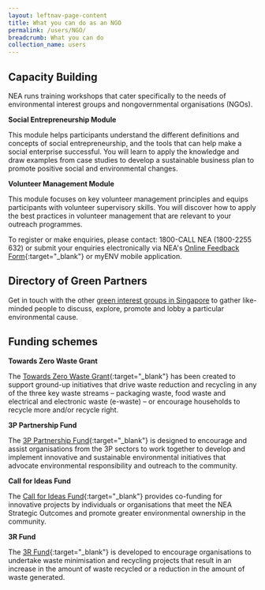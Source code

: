 ```yaml
---
layout: leftnav-page-content
title: What you can do as an NGO
permalink: /users/NGO/
breadcrumb: What you can do 
collection_name: users
---
```


## Capacity Building
NEA runs training workshops that cater specifically to the needs of environmental interest groups and nongovernmental organisations (NGOs).

**Social Entrepreneurship Module**

This module helps participants understand the different definitions and concepts of social entrepreneurship, and the tools that can help make a
social enterprise successful. You will learn to apply the knowledge and draw examples from case studies to develop a sustainable business plan
to promote positive social and environmental changes.

**Volunteer Management Module**

This module focuses on key volunteer management principles and equips participants with volunteer supervisory skills. You will discover how to apply the best practices in volunteer management that are relevant to your outreach programmes.

To register or make enquiries, please contact: 1800-CALL NEA (1800-2255 632) or submit your enquiries electronically via NEA's [Online Feedback Form](https://www.nea.gov.sg/corporate-functions/feedback){:target="_blank"}  or myENV mobile application.


## Directory of Green Partners
Get in touch with the other [green interest groups in Singapore](/green-groups-in-singapore/) to gather like-minded people to discuss, explore, promote and lobby a particular environmental
cause.


## Funding schemes

**Towards Zero Waste Grant**

The [Towards Zero Waste Grant](https://www.nea.gov.sg/programmes-grants/grants-and-awards/towards-zero-waste-grant){:target="_blank"} has been created to support ground-up initiatives that drive waste reduction and recycling in any of the three key waste streams – packaging waste, food waste and electrical and electronic waste (e-waste) – or encourage households to recycle more and/or recycle right.

**3P Partnership Fund**

The [3P Partnership Fund](https://www.nea.gov.sg/programmes-grants/grants-and-awards/3p-partnership-fund){:target="_blank"} is designed to encourage and assist organisations from the 3P sectors to work together to develop and
implement innovative and sustainable environmental initiatives that advocate environmental responsibility and outreach to the
community.

**Call for Ideas Fund**

The [Call for Ideas Fund](https://www.nea.gov.sg/programmes-grants/grants-and-awards/call-for-ideas-fund){:target="_blank"} provides co-funding for innovative projects by individuals or organisations that meet the NEA Strategic Outcomes and promote greater environmental ownership in the community. 

**3R Fund**

The [3R Fund](https://www.nea.gov.sg/programmes-grants/grants-and-awards/3r-fund){:target="_blank"} is developed to encourage organisations to undertake waste minimisation and recycling projects that result in an increase in the amount of waste recycled or a reduction in the amount of waste generated.


